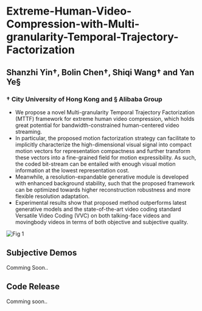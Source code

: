 # Extreme-Human-Video-Compression-with-Multi-granularity-Temporal-Trajectory-Factorization
## Shanzhi Yin&dagger;, Bolin Chen&dagger;, Shiqi Wang&dagger; and Yan Ye&sect;

### &dagger; City University of Hong Kong and &sect; Alibaba Group
+ We propose a novel Multi-granularity Temporal Trajectory Factorization (MTTF) framework for extreme human video compression, which holds great potential for
bandwidth-constrained human-centered video streaming.
+ In particular, the proposed motion factorization strategy can facilitate to implicitly characterize the high-dimensional visual signal into compact motion vectors for representation compactness and further transform these vectors into a fine-grained field for motion expressibility. As such, the coded bit-stream can be entailed with enough visual motion information at the lowest representation cost. 
+ Meanwhile, a resolution-expandable generative module is developed with enhanced background stability, such that the proposed framework can be optimized towards higher reconstruction robustness and more flexible resolution adaptation.
+ Experimental results show that proposed method outperforms latest generative models and the state-of-the-art video coding standard Versatile Video Coding (VVC) on both talking-face videos and movingbody videos in terms of both objective and subjective quality.

![Fig 1](https://github.com/user-attachments/assets/7cf3b417-33d4-4631-8072-db166485a012)

## Subjective Demos
Comming Soon..

## Code Release
Comming soon..
